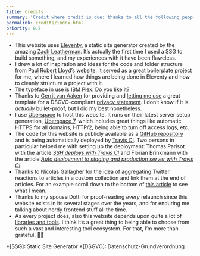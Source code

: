 ```yaml
---
title: Credits
summary: 'Credit where credit is due: thanks to all the following people’s output and projects in helping me create my website!'
permalink: credits/index.html
priority: 0.5
---
```

- This website uses [Eleventy](https://www.11ty.io/), a static site generator created by the amazing [Zach Leatherman](https://www.zachleat.com/). It’s actually the first time I used a SSG to build something, and my experiences with it have been flaweless.
- I drew a lot of inspiration and ideas for the code and folder structure from [Paul Robert Lloyd’s website](https://github.com/paulrobertlloyd/paulrobertlloyd-v4). It served as a great boilerplate project for me, where I learned how things are being done in Eleventy and how to cleanly structure a project with it.
- The typeface in use is [IBM Plex](https://www.ibm.com/plex/). Do you like it?
- Thanks to [Gerrit van Aaken](https://praegnanz.de/) for providing and [letting me use](https://twitter.com/gerritvanaaken/status/1002167328208015360) a great template for a DSGVO-compliant [privacy statement](/privacy/). I don’t know if it is *actually* bullet-proof, but I did my best nonetheless.
- I use [Uberspace](https://uberspace.de/) to host this website. It runs on their latest server setup generation, [Uberspace 7](https://uberspace.de/whatisu7), which includes great things like automatic HTTPS for all domains, HTTP/2, being able to turn off access logs, etc.
- The code for this website is publicly available as a [GitHub repository](https://github.com/isellsoap/francescoschwarz.com) and is being automatically deployed by [Travis CI](https://travis-ci.com/). Two persons in particular helped me with setting up the deployment: Thomas Parisot with the article <cite>[SSH deploys with Travis CI](https://oncletom.io/2016/travis-ssh-deploy/)</cite> and Florian Brinkmann with the article <cite>[Auto deployment to staging and production server with Travis CI](https://florianbrinkmann.com/en/3485/deployment-travis-ci/)</cite>.
- Thanks to Nicolas Gallagher for the idea of aggregating Twitter reactions to articles in a custom collection and link them at the end of articles. For an example scroll down to the bottom of [this article](http://nicolasgallagher.com/about-html-semantics-front-end-architecture/) to see what I mean.
- Thanks to my spouse Dotti for proof-reading *every* relaunch since this website exists in its several stages over the years, and for enduring me talking about nerdy frontend stuff all the time.
- As every project does, also this website depends upon quite a lot of [libraries and tools](https://github.com/isellsoap/francescoschwarz.com/network/dependencies). I think it’s a great thing to being able to choose from such a vast and interesting tool ecosystem. For that, I’m more than grateful. 🙇‍♂️

*[SSG]: Static Site Generator
*[DSGVO]: Datenschutz-Grundverordnung
